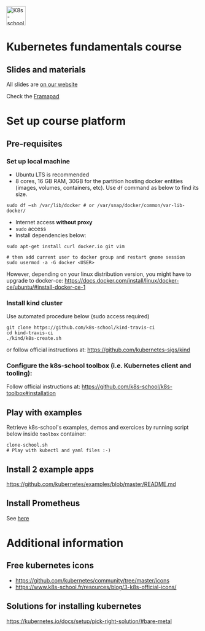 [<img src="http://k8s-school.fr/images/logo.svg" alt="K8s-school Logo, expertise et formation Kubernetes" height="50" />](https://k8s-school.fr)

# Kubernetes fundamentals course

## Slides and materials

All slides are [on our website](https://k8s-school.fr/pdf)

Check the [Framapad](https://annuel.framapad.org/p/k8s-school?lang=en)

# Set up course platform

## Pre-requisites

### Set up local machine

- Ubuntu LTS is recommended
- 8 cores, 16 GB RAM, 30GB for the partition hosting docker entities (images, volumes, containers, etc). Use `df` command as below to find its size.
```shell
sudo df –sh /var/lib/docker # or /var/snap/docker/common/var-lib-docker/
```
- Internet access **without proxy**
- `sudo` access
- Install dependencies below:
```shell
sudo apt-get install curl docker.io git vim

# then add current user to docker group and restart gnome session
sudo usermod -a -G docker <USER>
```
However, depending on your linux distribution version, you might have to upgrade to docker-ce:
https://docs.docker.com/install/linux/docker-ce/ubuntu/#install-docker-ce-1


### Install kind cluster

Use automated procedure below (sudo access required)

```shell
git clone https://github.com/k8s-school/kind-travis-ci
cd kind-travis-ci
./kind/k8s-create.sh
```
or follow official instructions at: https://github.com/kubernetes-sigs/kind

### Configure the k8s-school toolbox (i.e. Kubernetes client and tooling):

Follow official instructions at: https://github.com/k8s-school/k8s-toolbox#installation

## Play with examples

Retrieve k8s-school's examples, demos and exercices by running script below inside `toolbox` container:
```shell
clone-school.sh
# Play with kubectl and yaml files :-)
```

## Install 2 example apps
https://github.com/kubernetes/examples/blob/master/README.md

## Install Prometheus

See [here](https://gitlab.com/fjammes/k8s-advanced/tree/master/B_prometheus)

# Additional information

## Free kubernetes icons

* https://github.com/kubernetes/community/tree/master/icons
* https://www.k8s-school.fr/resources/blog/3-k8s-official-icons/

## Solutions for installing kubernetes

https://kubernetes.io/docs/setup/pick-right-solution/#bare-metal
